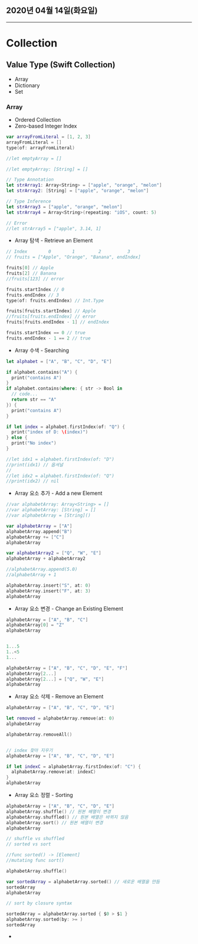 ## 2020년 04월 14일(화요일)

-----



# Collection



## Value Type (Swift Collection)


* Array
* Dictionary
* Set

### Array

* Ordered Collection
* Zero-based Integer Index

```swift
var arrayFromLiteral = [1, 2, 3]
arrayFromLiteral = []
type(of: arrayFromLiteral)

//let emptyArray = []

//let emptyArray: [String] = []

// Type Annotation
let strArray1: Array<String> = ["apple", "orange", "melon"]
let strArray2: [String] = ["apple", "orange", "melon"]

// Type Inference
let strArray3 = ["apple", "orange", "melon"]
let strArray4 = Array<String>(repeating: "iOS", count: 5)

// Error
//let strArray5 = ["apple", 3.14, 1]
```

* Array 탐색 - Retrieve an Element

```swift
// Index        0        1         2          3
// fruits = ["Apple", "Orange", "Banana", endIndex]

fruits[0] // Apple
fruits[2] // Banana
//fruits[123] // error

fruits.startIndex // 0
fruits.endIndex // 3
type(of: fruits.endIndex) // Int.Type

fruits[fruits.startIndex] // Apple
//fruits[fruits.endIndex] // error
fruits[fruits.endIndex - 1] // endIndex

fruits.startIndex == 0 // true
fruits.endIndex - 1 == 2 // true
```

* Array 수색 - Searching

```swift
let alphabet = ["A", "B", "C", "D", "E"]

if alphabet.contains("A") {
  print("contains A")
}
if alphabet.contains(where: { str -> Bool in
  // code...
  return str == "A"
}) {
  print("contains A")
}

if let index = alphabet.firstIndex(of: "Q") {
  print("index of D: \(index)")
} else {
  print("No index")
}

//let idx1 = alphabet.firstIndex(of: "D")
//print(idx1) // 옵셔널
//
//let idx2 = alphabet.firstIndex(of: "Q")
//print(idx2) // nil
```

* Array 요소 추가 - Add a new Element

```swift
//var alphabetArray: Array<String> = []
//var alphabetArray: [String] = []
//var alphabetArray = [String]()

var alphabetArray = ["A"]
alphabetArray.append("B")
alphabetArray += ["C"]
alphabetArray

var alphabetArray2 = ["Q", "W", "E"]
alphabetArray + alphabetArray2

//alphabetArray.append(5.0)
//alphabetArray + 1

alphabetArray.insert("S", at: 0)
alphabetArray.insert("F", at: 3)
alphabetArray
```

* Array 요소 변경 - Change an Existing Element

```swift
alphabetArray = ["A", "B", "C"]
alphabetArray[0] = "Z"
alphabetArray


1...5
1..<5
1...

alphabetArray = ["A", "B", "C", "D", "E", "F"]
alphabetArray[2...]
alphabetArray[2...] = ["Q", "W", "E"]
alphabetArray
```

* Array 요소 삭제 - Remove an Element

```swift
alphabetArray = ["A", "B", "C", "D", "E"]

let removed = alphabetArray.remove(at: 0)
alphabetArray

alphabetArray.removeAll()


// index 찾아 지우기
alphabetArray = ["A", "B", "C", "D", "E"]

if let indexC = alphabetArray.firstIndex(of: "C") {
  alphabetArray.remove(at: indexC)
}
alphabetArray
```

* Array 요소 정렬 - Sorting

```swift
alphabetArray = ["A", "B", "C", "D", "E"]
alphabetArray.shuffle() // 원본 배열이 변경
alphabetArray.shuffled() // 원본 배열은 바뀌지 않음
alphabetArray.sort() // 원본 배열이 변경
alphabetArray

// shuffle vs shuffled
// sorted vs sort

//func sorted() -> [Element]
//mutating func sort()

alphabetArray.shuffle()

var sortedArray = alphabetArray.sorted() // 새로운 배열을 만듬
sortedArray
alphabetArray

// sort by closure syntax

sortedArray = alphabetArray.sorted { $0 > $1 }
alphabetArray.sorted(by: >= )
sortedArray
```

* 









